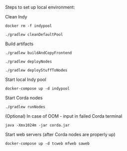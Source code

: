 Steps to set up local environment:


Clean Indy

`docker rm -f indypool`

`./gradlew cleanDefaultPool`


Build artifacts

`./gradlew buildAndCopyFrontend`

`./gradlew deployNodes`

`./gradlew deployStuffToNodes`


Start local Indy pool

`docker-compose up -d indypool`


Start Corda nodes

`./gradlew runNodes`


(Optional) In case of OOM - input in failed Corda terminal

`java -Xmx1024m -jar corda.jar`


Start web servers (after Corda nodes are properly up)

`docker-compose up -d tcweb mfweb saweb`
